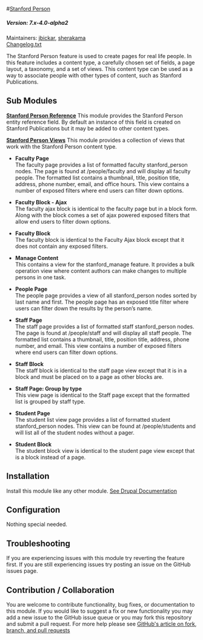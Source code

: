 #[Stanford Person](https://github.com/SU-SWS/stanford_person)
##### Version: 7.x-4.0-alpha2

Maintainers: [jbickar](https://github.com/jbickar), [sherakama](https://github.com/sherakama)   
[Changelog.txt](CHANGELOG.txt)

The Stanford Person feature is used to create pages for real life people. In this feature includes a content type, a carefully chosen set of fields, a page layout, a taxonomy, and a set of views. This content type can be used as a way to associate people with other types of content, such as Stanford Publications.


Sub Modules
---

**[Stanford Person Reference]()**
This module provides the Stanford Person entity reference field. By default an instance of this field is created on Stanford Publications but it may be added to other content types.

**[Stanford Person Views]()**
This module provides a collection of views that work with the Stanford Person content type.

* **Faculty Page**  
The faculty page provides a list of formatted faculty stanford_person nodes. The page is found at /people/faculty and will display all faculty people. The formatted list contains a thumbnail, title, position title, address, phone number, email, and office hours. This view contains a number of exposed filters where end users can filter down options.

* **Faculty Block - Ajax**  
The faculty ajax block is identical to the faculty page but in a block form. Along with the block comes a set of ajax powered exposed filters that allow end users to filter down options. 

* **Faculty Block**  
The faculty block is identical to the Faculty Ajax block except that it does not contain any exposed filters.  

* **Manage Content**  
This contains a view for the stanford_manage feature. It provides a bulk operation view where content authors can make changes to multiple persons in one task. 

* **People Page**  
The people page provides a view of all stanford_person nodes sorted by last name and first. The people page has an exposed title filter where users can filter down the results by the person’s name. 

* **Staff Page**  
The staff page provides a list of formatted staff stanford_person nodes. The page is found at /people/staff and will display all staff people. The formatted list contains a thumbnail, title, position title, address, phone number, and email. This view contains a number of exposed filters where end users can filter down options.

* **Staff Block**  
The staff block is identical to the staff page view except that it is in a block and must be placed on to a page as other blocks are. 

* **Staff Page: Group by type**  
This view page is identical to the Staff page except that the formatted list is grouped by staff type. 

* **Student Page**  
The student list view page provides a list of formatted student stanford_person nodes. This view can be found at /people/students and will list all of the student nodes without a pager. 

* **Student Block**  
The student block view is identical to the student page view except that is a block instead of a page.

Installation
---

Install this module like any other module. [See Drupal Documentation](https://drupal.org/documentation/install/modules-themes/modules-7)

Configuration
---

Nothing special needed.

Troubleshooting
---

If you are experiencing issues with this module try reverting the feature first. If you are still experiencing issues try posting an issue on the GitHub issues page.

Contribution / Collaboration
---

You are welcome to contribute functionality, bug fixes, or documentation to this module. If you would like to suggest a fix or new functionality you may add a new issue to the GitHub issue queue or you may fork this repository and submit a pull request. For more help please see [GitHub's article on fork, branch, and pull requests](https://help.github.com/articles/using-pull-requests)
